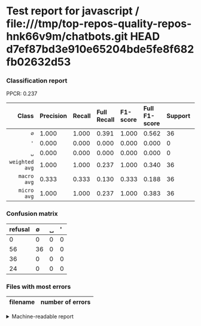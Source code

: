 # Test report for javascript / file:///tmp/top-repos-quality-repos-hnk66v9m/chatbots.git HEAD d7ef87bd3e910e65204bde5fe8f682fb02632d53

### Classification report

PPCR: 0.237

| Class | Precision | Recall | Full Recall | F1-score | Full F1-score | Support | Full Support | PPCR |
|------:|:----------|:-------|:------------|:---------|:---------|:--------|:-------------|:-----|
| `∅` | 1.000| 1.000| 0.391| 1.000| 0.562| 36| 92| 0.391 |
| `'` | 0.000| 0.000| 0.000| 0.000| 0.000| 0| 24| 0.000 |
| `␣` | 0.000| 0.000| 0.000| 0.000| 0.000| 0| 36| 0.000 |
| `weighted avg` | 1.000| 1.000| 0.237| 1.000| 0.340| 36| 152| 0.237 |
| `macro avg` | 0.333| 0.333| 0.130| 0.333| 0.188| 36| 152| 0.237 |
| `micro avg` | 1.000| 1.000| 0.237| 1.000| 0.383| 36| 152| 0.237 |

### Confusion matrix

|refusal|  ∅| ␣| '| 
|:---|:---|:---|:---|
|0 |0 |0 |0 |
|56 |36 |0 |0 |
|36 |0 |0 |0 |
|24 |0 |0 |0 |

### Files with most errors

| filename | number of errors|
|:----:|:-----|

<details>
    <summary>Machine-readable report</summary>
```json
{
  "cl_report": {"\u0027": {"f1-score": 0.0, "precision": 0.0, "recall": 0.0, "support": 0}, "macro avg": {"f1-score": 0.3333333333333333, "precision": 0.3333333333333333, "recall": 0.3333333333333333, "support": 36}, "micro avg": {"f1-score": 1.0, "precision": 1.0, "recall": 1.0, "support": 36}, "weighted avg": {"f1-score": 1.0, "precision": 1.0, "recall": 1.0, "support": 36}, "\u2205": {"f1-score": 1.0, "precision": 1.0, "recall": 1.0, "support": 36}, "\u2423": {"f1-score": 0.0, "precision": 0.0, "recall": 0.0, "support": 0}},
  "cl_report_full": {"\u0027": {"f1-score": 0.0, "precision": 0.0, "recall": 0.0, "support": 24}, "macro avg": {"f1-score": 0.1875, "precision": 0.3333333333333333, "recall": 0.13043478260869565, "support": 152}, "micro avg": {"f1-score": 0.38297872340425526, "precision": 1.0, "recall": 0.23684210526315788, "support": 152}, "weighted avg": {"f1-score": 0.3404605263157895, "precision": 0.6052631578947368, "recall": 0.23684210526315788, "support": 152}, "\u2205": {"f1-score": 0.5625, "precision": 1.0, "recall": 0.391304347826087, "support": 92}, "\u2423": {"f1-score": 0.0, "precision": 0.0, "recall": 0.0, "support": 36}},
  "ppcr": 0.23684210526315788
}
```
</details>
